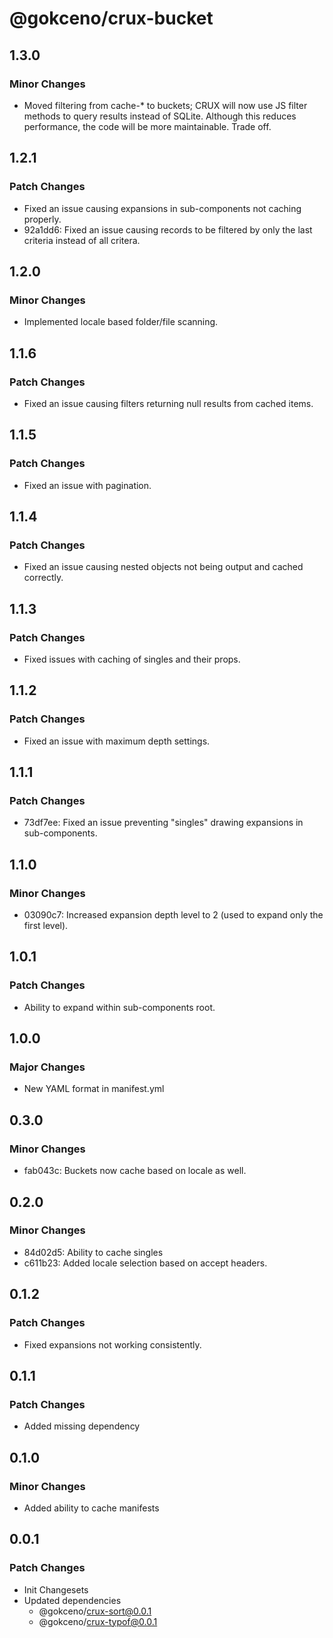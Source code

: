 # @gokceno/crux-bucket

## 1.3.0

### Minor Changes

- Moved filtering from cache-\* to buckets; CRUX will now use JS filter methods to query results instead of SQLite. Although this reduces performance, the code will be more maintainable. Trade off.

## 1.2.1

### Patch Changes

- Fixed an issue causing expansions in sub-components not caching properly.
- 92a1dd6: Fixed an issue causing records to be filtered by only the last criteria instead of all critera.

## 1.2.0

### Minor Changes

- Implemented locale based folder/file scanning.

## 1.1.6

### Patch Changes

- Fixed an issue causing filters returning null results from cached items.

## 1.1.5

### Patch Changes

- Fixed an issue with pagination.

## 1.1.4

### Patch Changes

- Fixed an issue causing nested objects not being output and cached correctly.

## 1.1.3

### Patch Changes

- Fixed issues with caching of singles and their props.

## 1.1.2

### Patch Changes

- Fixed an issue with maximum depth settings.

## 1.1.1

### Patch Changes

- 73df7ee: Fixed an issue preventing "singles" drawing expansions in sub-components.

## 1.1.0

### Minor Changes

- 03090c7: Increased expansion depth level to 2 (used to expand only the first level).

## 1.0.1

### Patch Changes

- Ability to expand within sub-components root.

## 1.0.0

### Major Changes

- New YAML format in manifest.yml

## 0.3.0

### Minor Changes

- fab043c: Buckets now cache based on locale as well.

## 0.2.0

### Minor Changes

- 84d02d5: Ability to cache singles
- c611b23: Added locale selection based on accept headers.

## 0.1.2

### Patch Changes

- Fixed expansions not working consistently.

## 0.1.1

### Patch Changes

- Added missing dependency

## 0.1.0

### Minor Changes

- Added ability to cache manifests

## 0.0.1

### Patch Changes

- Init Changesets
- Updated dependencies
  - @gokceno/crux-sort@0.0.1
  - @gokceno/crux-typof@0.0.1

